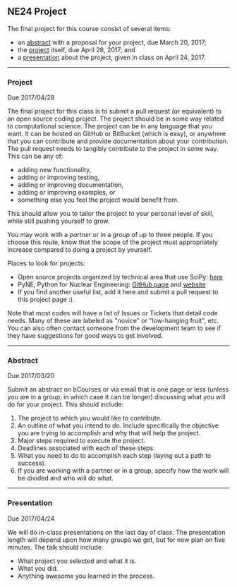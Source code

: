 ## NE24 Project

The final project for this course consist of several items:

*  an [abstract](#abstract) with a proposal for your project, due March
 20, 2017;
*  the [project](#project) itself, due April 28, 2017; and
*  a [presentation](#presentation) about the project, given in class on April
  24, 2017.

-----------
### Project
Due 2017/04/28 

The final project for this class is to submit a pull request (or equivalent) to an open source coding project.
The project should be in some way related to computational science.
The project can be in any language that you want.
It can be hosted on GitHub or BitBucket (which is easy), or anywhere that you can contribute and provide documentation about your contribution. 
The pull request needs to tangibly contribute to the project in some way. 
This can be any of:

* adding new functionality,
* adding or improving testing,
* adding or improving documentation,
* adding or improving examples, or
* something else you feel the project would benefit from.

This should allow you to tailor the project to your personal level of skill, while still pushing yourself to grow.

You may work with a *partner* or in a *group* of up to three people. 
If you choose this route, know that the scope of the project must appropriately increase compared to doing a project by yourself.

Places to look for projects:

* Open source projects organized by technical area that use SciPy: [here](http://www.scipy.org/topical-software.html#topic-guides-organized-by-scientific-field)
* PyNE, Python for Nuclear Engineering: [GitHub page](https://github.com/pyne/pyne) and [website](http://pyne.io/)
* If you find another useful list, add it here and submit a pull request to this project page :).

Note that most codes will have a list of Issues or Tickets that detail code needs.
Many of these are labeled as "novice" or "low-hanging fruit", etc.
You can also often contact someone from the development team to see if they have suggestions for good ways to get involved.

-----------
### Abstract
Due 2017/03/20 

Submit an abstract on bCourses or via email that is one page or less (unless you are in a group, in which case it can be longer) discussing what you will do for your project. This should include:

1. The project to which you would like to contribute.
2. An outline of what you intend to do. 
Include specifically the objective you are trying to accomplish and why that will help the project.
3. Major steps required to execute the project.
4. Deadlines associated with each of these steps.
5. What you need to do to accomplish each step (laying out a path to success).
6. If you are working with a partner or in a group, specify how the work will be divided and who will do what.

-----------
### Presentation
Due 2017/04/24

We will do in-class presentations on the last day of class. 
The presentation length will depend upon how many groups we get, but for now plan on five minutes. 
The talk should include:

* What project you selected and what it is.
* What you did.
* Anything awesome you learned in the process.

